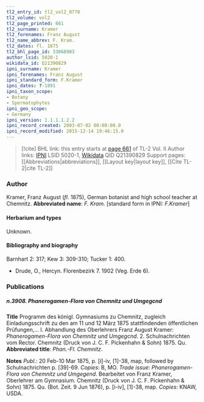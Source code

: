 ```yaml
---
tl2_entry_id: tl2_vol2_0770
tl2_volume: vol2
tl2_page_printed: 661
tl2_surname: Kramer
tl2_forenames: Franz August
tl2_name_abbrev: F. Kram.
tl2_dates: fl. 1875
tl2_bhl_page_id: 33068903
author_lsid: 5020-1
wikidata_id: Q21390829
ipni_surname: Kramer
ipni_forenames: Franz August
ipni_standard_form: F.Kramer
ipni_dates: ?-1891
ipni_taxon_scope:
- Botany
- Spermatophytes
ipni_geo_scope:
- Germany
ipni_version: 1.1.1.1.2.2
ipni_record_created: 2003-07-02 00:00:00.0
ipni_record_modified: 2015-12-14 19:46:15.0
---
```


> [!cite] BHL link: this entry starts at [page 661](https://www.biodiversitylibrary.org/page/33068903) of TL-2 Vol. II
> Author links: [IPNI](https://www.ipni.org/a/5020-1) LSID 5020-1, [Wikidata](https://www.wikidata.org/wiki/Q21390829) QID Q21390829
> Support pages: [[Abbreviations|abbreviations]], [[Layout key|layout key]], [[Cite TL-2|cite TL-2]]

### Author

Kramer, Franz August (*fl*. 1875), German botanist and high school teacher at Chemnitz. 
**Abbreviated name**: *F. Kram.* \[standard form in IPNI: *F.Kramer*\]

#### Herbarium and types

Unknown.

#### Bibliography and biography

Barnhart 2: 317; Kew 3: 309-310; Tucker 1: 400.
- Drude, O., Hercyn. Florenbezirk 7. 1902 (Veg. Erde 6).

### Publications

##### n.3908. Phanerogamen-Flora von Chemnitz und Umgegcnd

**Title**
Programm des königl. Gymnasiums zu Chemnitz, zugleich Einladungsschrift zu den am 11 und 12 März 1875 stattfindenden öffentlichen Prüfungen,... I. Abhandlung des Oberlehrers Franz August Kramer: *Phanerogamen-Flora von Chemnitz und Umgegcnd*. 2. Schulnachrichten vom Rector. Chemnitz (Druck von J. C. F. Pickenhahn & Sohn) 1875. Qu.
**Abbreviated title**: *Phan.-Fl. Chemnitz*.

**Notes**
*Publ*.: 20 Feb-10 Mar 1875, p. \[i\]-iv, \[1\]-38, map, followed by Schulnachrichten p. \[39\]-69.
*Copies*: B, MO.
*Trade issue*: *Phanerogamen-Flora von Chemnitz und Umgegend*. Bearbeitet von Franz Kramer, Oberlehrer am Gymnasium. Chemnitz (Druck von J. C. F. Pickenhahn & Sohn) 1875. Qu. (Bot. Zeit. 9 Jun 1876), p. \[i-iv\], \[1\]-38, map. *Copies*: KNAW, USDA.

